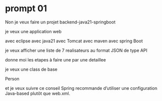 # prompt 01

Non je veux faire un projet backend-java21-springboot

je veux une application web

avec eclipse
avec java21
avec Tomcat
avec maven
avec spring Boot

je veux afficher une liste de 7 realisateurs
au format JSON de type API

donne moi les etapes à faire
une par une detaillee

je veux une class de base

Person

et je veux suivre ce conseil
Spring recommande d’utiliser une configuration Java-based plutôt que web.xml.